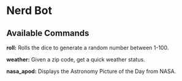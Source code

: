 # Nerd Bot

## Available Commands

**roll:** Rolls the dice to generate a random number between 1-100.

**weather:** Given a zip code, get a quick weather status.

**nasa_apod:** Displays the Astronomy Picture of the Day from NASA.
